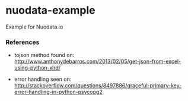 # nuodata-example
Example for Nuodata.io

###

### References
- tojson method found on: http://www.anthonydebarros.com/2013/02/05/get-json-from-excel-using-python-xlrd/

- error handling seen on: http://stackoverflow.com/questions/8497886/graceful-primary-key-error-handling-in-python-psycopg2
